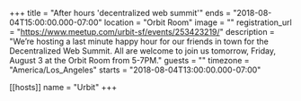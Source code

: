 +++
title = "After hours 'decentralized web summit'"
ends = "2018-08-04T15:00:00.000-07:00"
location = "Orbit Room"
image = ""
registration_url = "https://www.meetup.com/urbit-sf/events/253423219/"
description = "We’re hosting a last minute happy hour for our friends in town for the Decentralized Web Summit. All are welcome to join us tomorrow, Friday, August 3 at the Orbit Room from 5-7PM."
guests = ""
timezone = "America/Los_Angeles"
starts = "2018-08-04T13:00:00.000-07:00"

[[hosts]]
name = "Urbit"
+++
